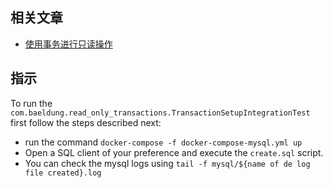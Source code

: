 ## 相关文章

+ [使用事务进行只读操作](docs/使用事务进行只读操作.md)

## 指示

To run the `com.baeldung.read_only_transactions.TransactionSetupIntegrationTest` first follow the steps described next:

- run the command `docker-compose -f docker-compose-mysql.yml up`
- Open a SQL client of your preference and execute the `create.sql` script.
- You can check the mysql logs using `tail -f mysql/${name of de log file created}.log`